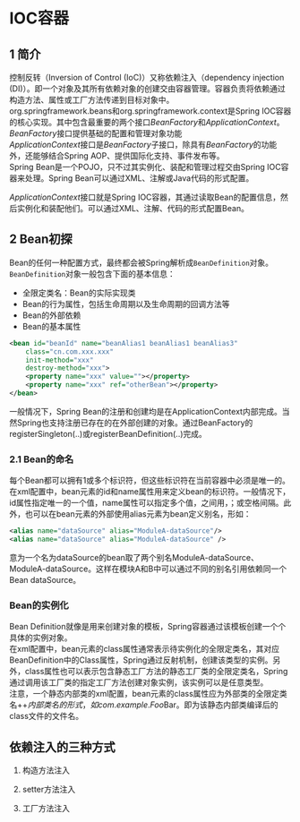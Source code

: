 # IOC容器
## 1 简介
控制反转（Inversion of Control (IoC)）又称依赖注入（dependency injection (DI)）。即一个对象及其所有依赖对象的创建交由容器管理。容器负责将依赖通过构造方法、属性或工厂方法传递到目标对象中。  
org.springframework.beans和org.springframework.context是Spring IOC容器的核心实现。其中包含最重要的两个接口*BeanFactory*和*ApplicationContext*。  
*BeanFactory*接口提供基础的配置和管理对象功能  
*ApplicationContext*接口是*BeanFactory*子接口，除具有*BeanFactory*的功能外，还能够结合Spring AOP、提供国际化支持、事件发布等。  
Spring Bean是一个POJO，只不过其实例化、装配和管理过程交由Spring IOC容器来处理。Spring Bean可以通过XML、注解或Java代码的形式配置。  

*ApplicationContext*接口就是Spring IOC容器，其通过读取Bean的配置信息，然后实例化和装配他们。可以通过XML、注解、代码的形式配置Bean。

## 2 Bean初探
Bean的任何一种配置方式，最终都会被Spring解析成`BeanDefinition`对象。`BeanDefinition`对象一般包含下面的基本信息：  
- 全限定类名：Bean的实际实现类
- Bean的行为属性，包括生命周期以及生命周期的回调方法等
- Bean的外部依赖
- Bean的基本属性

```xml
<bean id="beanId" name="beanAlias1 beanAlias1 beanAlias3" 
	class="cn.com.xxx.xxx" 
	init-method="xxx"
	destroy-method="xxx">
	<property name="xxx" value=""></property>
	<property name="xxx" ref="otherBean"></property>
</bean>
```

一般情况下，Spring Bean的注册和创建均是在ApplicationContext内部完成。当然Spring也支持注册已存在的在外部创建的对象。通过BeanFactory的registerSingleton(..)或registerBeanDefinition(..)完成。  

### 2.1 Bean的命名
每个Bean都可以拥有1或多个标识符，但这些标识符在当前容器中必须是唯一的。在xml配置中，bean元素的id和name属性用来定义bean的标识符。一般情况下，id属性指定唯一的一个值，name属性可以指定多个值，之间用，；或空格间隔。此外，也可以在bean元素的外部使用alias元素为bean定义别名，形如：  
```xml
<alias name="dataSource" alias="ModuleA-dataSource"/>
<alias name="dataSource" alias="ModuleA-dataSource" />
```
意为一个名为dataSource的bean取了两个别名ModuleA-dataSource、ModuleA-dataSource。这样在模块A和B中可以通过不同的别名引用依赖同一个Bean dataSource。  

### Bean的实例化
Bean Definition就像是用来创建对象的模板，Spring容器通过该模板创建一个个具体的实例对象。  
在xml配置中，bean元素的class属性通常表示待实例化的全限定类名，其对应BeanDefinition中的Class属性，Spring通过反射机制，创建该类型的实例。另外，class属性也可以表示包含静态工厂方法的静态工厂类的全限定类名，Spring通过调用该工厂类的指定工厂方法创建对象实例，该实例可以是任意类型。  
注意，一个静态内部类的xml配置，bean元素的class属性应为外部类的全限定类名+$+内部类名的形式，如com.example.Foo$Bar。即为该静态内部类编译后的class文件的文件名。  

## 依赖注入的三种方式
1. 构造方法注入  
	
2. setter方法注入  
	
3. 工厂方法注入  
